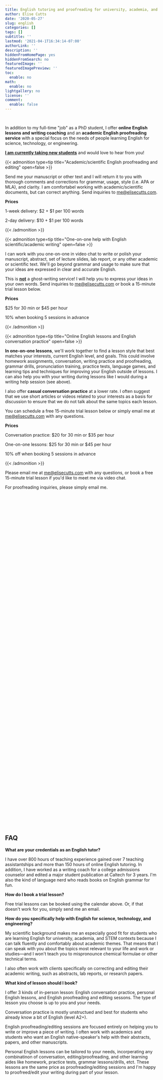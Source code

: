 ```yaml
---
title: English tutoring and proofreading for university, academia, and STEM
author: Elise Cutts
date: '2020-05-27'
slug: english
categories: []
tags: []
subtitle: ''
lastmod: '2021-04-1T16:34:14-07:00'
authorLink: ''
description: ''
hiddenFromHomePage: yes
hiddenFromSearch: no
featuredImage: ''
featuredImagePreview: ''
toc:
  enable: no
math:
  enable: no
lightgallery: no
license: ''
comment:
  enable: false
---
```


<br>

In addition to my full-time "job" as a PhD student, I offer **online English lessons and writing coaching** and an **academic English proofreading service** with a special focus on the needs of people learning English for science, technology, or engineering. 

<u>**I am currently taking new students**</u> and would love to hear from you! 

{{< admonition type=tip title="Academic/scientific English proofreading and editing" open=false >}}

Send me your manuscript or other text and I will return it to you with thorough comments and corrections for grammar, usage, style (i.e. APA or MLA), and clarity. I am comfortabel working with academic/scientific documents, but can correct anything. Send inquiries to me@elisecutts.com.

**Prices**

1-week delivery: \$2 + $1 per 100 words

2-day delivery: \$10 + $1 per 100 words

{{< /admonition >}}

{{< admonition type=tip title="One-on-one help with English scientific/academic writing" open=false >}}

I can work with you one-on-one in video chat to write or polish your manuscript, abstract, set of lecture slides, lab report, or any other academic or scientific text. We'll go beyond grammar and usage to make sure that your ideas are expressed in clear and accurate English.  

This is **<u>not</u>** a ghost-writing service! I will help you to express your ideas in your own words. Send inquiries to me@elisecutts.com or book a 15-minute trial lesson below.

**Prices**

\$25 for 30 min or \$45 per hour

10% when booking 5 sessions in advance

{{< /admonition >}}

{{< admonition type=tip title="Online English lessons and English conversation practice" open=false >}}

**In one-on-one lessons**, we'll work together to find a lesson style that best matches your interests, current English level, and goals. This could involve homework assignments, conversation, writing practice and proofreading, grammar drills, pronunciation training, practice tests, language games, and learning tips and techniques for improving your English outside of lessons. I can also help you with your writing during lessons like I would during a writing help session (see above).

I also offer **casual conversation practice** at a lower rate. I often suggest that we use short articles or videos related to your interests as a basis for discussion to ensure that we do not talk about the same topics each lesson. 

You can schedule a free 15-minute trial lesson below or simply email me at me@elisecutts.com with any questions.

**Prices**

Conversation practice: \$20 for 30 min or \$35 per hour

One-on-one lessons: \$25 for 30 min or \$45 per hour

10% off when booking 5 sessions in advance



{{< /admonition >}}

Please email me at me@elisecutts.com with any questions, or book a free 15-minute trial lesson if you'd like to meet me via video chat.

For proofreading inquiries, please simply email me.





<!-- Calendly inline widget begin -->

<div class="calendly-inline-widget" data-url="https://calendly.com/elise-cutts/15-minute-english-tutoring-consultation?primary_color=0a6f36" style="min-width:320px;height:1090px;"></div>
<script type="text/javascript" src="https://assets.calendly.com/assets/external/widget.js" async></script>

<!-- Calendly inline widget end -->

## FAQ

**What are your credentials as an English tutor?**

I have over 800 hours of teaching experience gained over 7 teaching assistantships and more than 150 hours of online English tutoring. In addition, I have worked as a writing coach for a college admissions counselor and edited a major student publication at Caltech for 3 years. I'm also the kind of language nerd who reads books on English grammar for fun.

**How do I book a trial lesson?**

Free trial lessons can be booked using the calendar above. Or, if that doesn't work for you, simply send me an email.

**How do you specifically help with English for science, technology, and engineering?**

My scientific background makes me an especially good fit for students who are learning English for university, academia, and STEM contexts because I can talk fluently and comfortably about academic themes. That means that I can speak with you about the topics most relevant to your life and work or studies—and I won't teach you to mispronounce chemical formulae or other technical terms.

I also often work with clients specifically on correcting and editing their academic writing, such as abstracts, lab reports, or research papers.

**What kind of lesson should I book?**

I offer 3 kinds of in-person lesson: English conversation practice, personal English lessons, and English proofreading and editing sessons. The type of lesson you choose is up to you and your needs.

Conversation practice is mostly unstructued and best for students who already know a bit of English (level A2+). 

English proofreading/editing sessions are focused entirely on helping you to write or improve a piece of writing. I often work with academics and students who want an English native-speaker's help with their abstracts, papers, and other manuscripts.

Personal English lessons can be tailored to your needs, incorperating any combinatinon of conversation, editing/proofreading, and other learning aides like homework, practice tests, grammar lessons/drills, etct. These lessons are the same price as proofreading/editing sessions and I'm happy to proofreed/edit your writing during part of your lesson.


